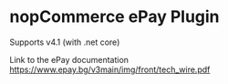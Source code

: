 # nopCommerce ePay Plugin
Supports v4.1 (with .net core)

Link to the ePay documentation https://www.epay.bg/v3main/img/front/tech_wire.pdf
